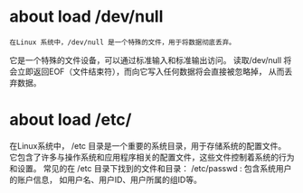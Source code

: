 # about load /dev/null
    在Linux 系统中，/dev/null 是一个特殊的文件，用于将数据彻底丢弃。 
它是一个特殊的文件设备，可以通过标准输入和标准输出访问。 读取/dev/null 
将会立即返回EOF（文件结束符），而向它写入任何数据将会直接被忽略掉，
从而丢弃数据。


# about load /etc/
在Linux系统中， /etc 目录是一个重要的系统目录，用于存储系统的配置文件。 
它包含了许多与操作系统和应用程序相关的配置文件，这些文件控制着系统的行为和设置。 
常见的在 /etc 目录下找到的文件和目录： /etc/passwd : 包含系统用户的账户信息，
如用户名、用户ID、用户所属的组ID等。

